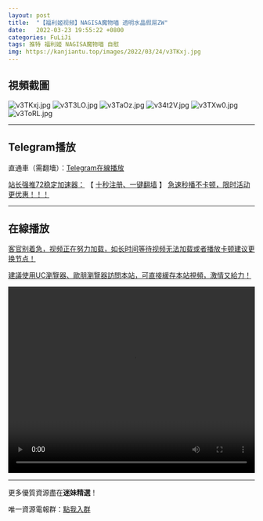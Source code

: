 ```yaml
---
layout: post
title:  "【福利姬视频】NAGISA魔物喵 透明水晶假屌ZW"
date:   2022-03-23 19:55:22 +0800
categories: FuLiJi
tags: 推特 福利姬 NAGISA魔物喵 自慰
img: https://kanjiantu.top/images/2022/03/24/v3TKxj.jpg
---
```



## 視頻截圖

![v3TKxj.jpg](https://kanjiantu.top/images/2022/03/24/v3TKxj.jpg)
![v3T3LO.jpg](https://kanjiantu.top/images/2022/03/24/v3T3LO.jpg)
![v3TaOz.jpg](https://kanjiantu.top/images/2022/03/24/v3TaOz.jpg)
![v34t2V.jpg](https://kanjiantu.top/images/2022/03/24/v34t2V.jpg)
![v3TXw0.jpg](https://kanjiantu.top/images/2022/03/24/v3TXw0.jpg)
![v3ToRL.jpg](https://kanjiantu.top/images/2022/03/24/v3ToRL.jpg)

* * *
## Telegram播放

直通車（需翻墻）：[Telegram在線播放](https://t.me/mimeijingxuan/310)

<u>站长强推72稳定加速器：</u> 【 [十秒注册、一键翻墙](https://72vpn.xyz/#/register?code=mimei) 】
<u>  急速秒播不卡顿，限时活动更优惠！！！</u>
* * *
## 在線播放
<u>客官别着急，视频正在努力加载，如长时间等待视频无法加载或者播放卡顿建议更换节点！</u>

<u>建議使用UC瀏覽器、歐朋瀏覽器訪問本站，可直接緩存本站視頻，激情又給力！</u>
<center><video src="https://cdn.publer.io/uploads/videos/62458f5edb2797794f14729b/6a9da700860d7df5959fb45276f02938.mp4" width="100%" height="380px" controls="controls"></video></center>


* * *
更多優質資源盡在**迷妹精選**！

唯一資源電報群：[點我入群](https://t.me/mimeijingxuan)



